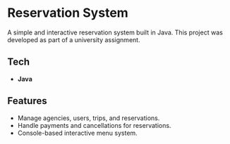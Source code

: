 # Reservation System

A simple and interactive reservation system built in Java. This project was developed as part of a university assignment.

## Tech

- **Java**

## Features

- Manage agencies, users, trips, and reservations.
- Handle payments and cancellations for reservations.
- Console-based interactive menu system.
